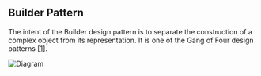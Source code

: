 ## Builder Pattern

The intent of the Builder design pattern is to separate the construction of a complex object from its representation. It is one of the Gang of Four design patterns [[1](https://en.wikipedia.org/wiki/Builder_pattern)].

![Diagram](https://upload.wikimedia.org/wikipedia/commons/8/87/W3sDesign_Builder_Design_Pattern_UML.jpg)
